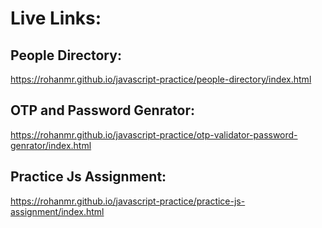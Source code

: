 # Live Links:

## People Directory:
https://rohanmr.github.io/javascript-practice/people-directory/index.html

## OTP and Password Genrator:
https://rohanmr.github.io/javascript-practice/otp-validator-password-genrator/index.html

## Practice Js Assignment:
https://rohanmr.github.io/javascript-practice/practice-js-assignment/index.html
